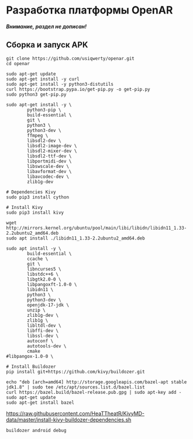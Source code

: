 # Разработка платформы OpenAR
**_Внимание, раздел не дописан!_**

## Сборка и запуск APK
```shell
git clone https://github.com/usiqwerty/openar.git
cd openar
```
```shell
sudo apt-get update
sudo apt-get install -y curl
sudo apt-get install -y python3-distutils
curl https://bootstrap.pypa.io/get-pip.py -o get-pip.py
sudo python3 get-pip.py
```


```shell
sudo apt-get install -y \
    	python3-pip \
    	build-essential \
    	git \
    	python3 \
    	python3-dev \
    	ffmpeg \
    	libsdl2-dev \
    	libsdl2-image-dev \
    	libsdl2-mixer-dev \
    	libsdl2-ttf-dev \
    	libportmidi-dev \
    	libswscale-dev \
    	libavformat-dev \
    	libavcodec-dev \
    	zlib1g-dev
```

```shell
# Dependencies Kivy
sudo pip3 install cython

# Install Kivy
sudo pip3 install kivy
```
```shell
wget http://mirrors.kernel.org/ubuntu/pool/main/libi/libidn/libidn11_1.33-2.2ubuntu2_amd64.deb
sudo apt install ./libidn11_1.33-2.2ubuntu2_amd64.deb
```
```shell
sudo apt install -y \
    	build-essential \
    	ccache \
    	git \
    	libncurses5 \
    	libstdc++6 \
    	libgtk2.0-0 \
    	libpangoxft-1.0-0 \
    	libidn11 \
    	python3 \
    	python3-dev \
    	openjdk-17-jdk \
    	unzip \
    	zlib1g-dev \
    	zlib1g \
    	libltdl-dev \
    	libffi-dev \
    	libssl-dev \
    	autoconf \
    	autotools-dev \
    	cmake
#libpangox-1.0-0 \
```
```shell
# Install Buildozer
pip install git+https://github.com/kivy/buildozer.git
```

```shell
echo "deb [arch=amd64] http://storage.googleapis.com/bazel-apt stable jdk1.8" | sudo tee /etc/apt/sources.list.d/bazel.list 
curl https://bazel.build/bazel-release.pub.gpg | sudo apt-key add - 
sudo apt-get update 
sudo apt-get install bazel
```
https://raw.githubusercontent.com/HeaTTheatR/KivyMD-data/master/install-kivy-buildozer-dependencies.sh

```shell
buildozer android debug
```
